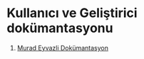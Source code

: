 #   Kullanıcı ve Geliştirici dokümantasyonu

1. [Murad Eyvazli Dokümantasyon](https://murads-organization.gitbook.io/untitled/)
